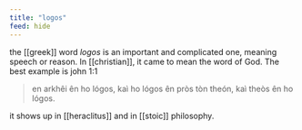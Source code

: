 ```yaml
---
title: "logos"
feed: hide
---
```


the [[greek]] word _logos_ is an important and complicated one, meaning speech or reason. In [[christian]], it came to mean the word of God. The best example is john 1:1

> en arkhêi ên ho lógos, kaì ho lógos ên pròs tòn theón, kaì theòs ên ho lógos.

it shows up in [[heraclitus]] and in [[stoic]] philosophy. 